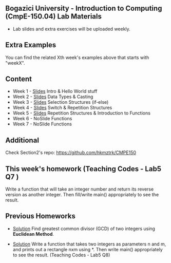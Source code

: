 ## Bogazici University - Introduction to Computing (CmpE-150.04) Lab Materials

- Lab slides and extra exercises will be uploaded weekly.

## Extra Examples
You can find the related Xth week's examples above that starts with "weekX".

## Content
* Week 1 - [Slides](https://github.com/melsener/cmpe150/blob/master/slides/week1.pdf) Intro & Hello World stuff
* Week 2 -  [Slides](https://github.com/melsener/cmpe150/blob/master/slides/week2.pdf) Data Types & Casting
* Week 3 - [Slides](https://github.com/melsener/cmpe150/blob/master/slides/week3.pdf) Selection Structures (if-else)
* Week 4 - [Slides](https://github.com/melsener/cmpe150/blob/master/slides/week4.pdf) Switch & Repetition Structures
* Week 5 - [Slides](https://github.com/melsener/cmpe150/blob/master/slides/week5.pdf) Repetition Structures & Introduction to Functions
* Week 6 - NoSlide Functions
* Week 7 - NoSlide Functions

## Additional
Check Section2's repo: https://github.com/hkmztrk/CMPE150

## This week's homework (Teaching Codes - Lab5 Q7 )
Write a function that will take an integer number and return its reverse version as another integer. Then fill/write main() appropriately to see the result.

## Previous Homeworks
* [Solution](https://github.com/melsener/cmpe150/blob/master/week5_hw_solution.c) Find greatest common divisor (GCD) of two integers using **Euclidean Method**.

* [Solution](https://github.com/melsener/cmpe150/blob/master/week6_hw_solution.c) Write a function that takes two integers as parameters n and m, and prints out a rectangle nxm using \*. Then write main() appropriately to see the result. (Teaching Codes - Lab5 Q8)
